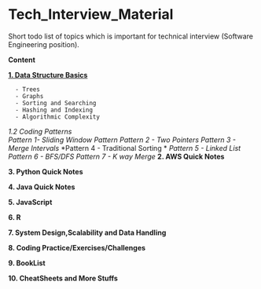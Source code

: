 # Tech_Interview_Material
Short todo list of topics which is important for technical interview (Software Engineering position).

**Content**

[**1. Data Structure Basics**](#ds-in-markdown)

      - Trees
      - Graphs
      - Sorting and Searching
      - Hashing and Indexing
      - Algorithmic Complexity  
 *1.2 Coding Patterns*  
      *Pattern 1- Sliding Window Pattern*
      *Pattern 2 - Two Pointers*
      *Pattern 3 - Merge Intervals*
      *Pattern 4 - Traditional Sorting *
      *Pattern 5 - Linked List*
      *Pattern 6 - BFS/DFS*
      *Pattern 7 - K way Merge*
**2. AWS Quick Notes**

**3. Python Quick Notes**

**4. Java Quick Notes**

**5. JavaScript**

**6. R**

**7. System Design,Scalability and Data Handling**

**8. Coding Practice/Exercises/Challenges**

**9. BookList**

**10. CheatSheets and More Stuffs**
